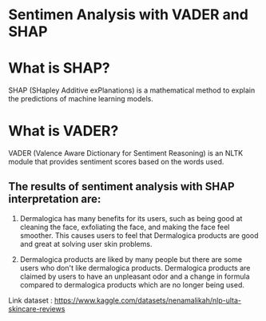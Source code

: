 # **Sentimen Analysis with VADER and SHAP**

# What is SHAP?
SHAP (SHapley Additive exPlanations) is a mathematical method to explain the predictions of machine learning models. 

# What is VADER?
VADER (Valence Aware Dictionary for Sentiment Reasoning) is an NLTK module that provides sentiment scores based on the words used.

## The results of sentiment analysis with SHAP interpretation are:
1. Dermalogica has many benefits for its users, such as being good at cleaning the face, exfoliating the face, and making the face feel smoother. This causes users to feel that Dermalogica products are good and great at solving user skin problems.

2. Dermalogica products are liked by many people but there are some users who don't like dermalogica products. Dermalogica products are claimed by users to have an unpleasant odor and a change in formula compared to dermalogica products which are no longer being used.




Link dataset : https://www.kaggle.com/datasets/nenamalikah/nlp-ulta-skincare-reviews

